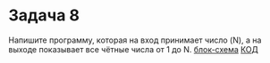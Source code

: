 # Задача 8
Напишите программу, которая на вход принимает число (N), а на выходе показывает все чётные числа от 1 до N.
[блок-схема](diagram_S1_Z8.png) [КОД](Program.cs)